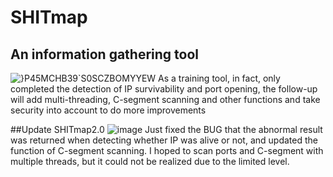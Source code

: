 # SHITmap
## An information gathering tool
![}P45MCHB39`S0SCZBOMYYEW](https://github.com/Ki1laz/SHITmap/assets/105007711/35578bee-c5e7-4c46-be27-28e63bba6f3e)
As a training tool, in fact, only completed the detection of IP survivability and port opening, the follow-up will add multi-threading, C-segment scanning and other functions and take security into account to do more improvements

##Update SHITmap2.0
![image](https://github.com/Ki1laz/SHITmap/assets/105007711/a5039258-b17f-406a-a2c4-9dfb90332225)
Just fixed the BUG that the abnormal result was returned when detecting whether IP was alive or not, and updated the function of C-segment scanning. I hoped to scan ports and C-segment with multiple threads, but it could not be realized due to the limited level.

